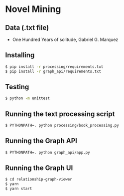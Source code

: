 # Novel Mining

## Data (.txt file)
- One Hundred Years of solitude, Gabriel G. Marquez

## Installing

```sh
$ pip install -r processing/requirements.txt
$ pip install -r graph_api/requirements.txt
```

## Testing

```sh
$ python -m unittest
```

## Running the text processing script

```sh
$ PYTHONPATH=. python processing/book_processing.py
```

## Running the Graph API

```sh
$ PYTHONPATH=. python graph_api/app.py
```

## Running the Graph UI
```sh
$ cd relationship-graph-viewer
$ yarn
$ yarn start
```

